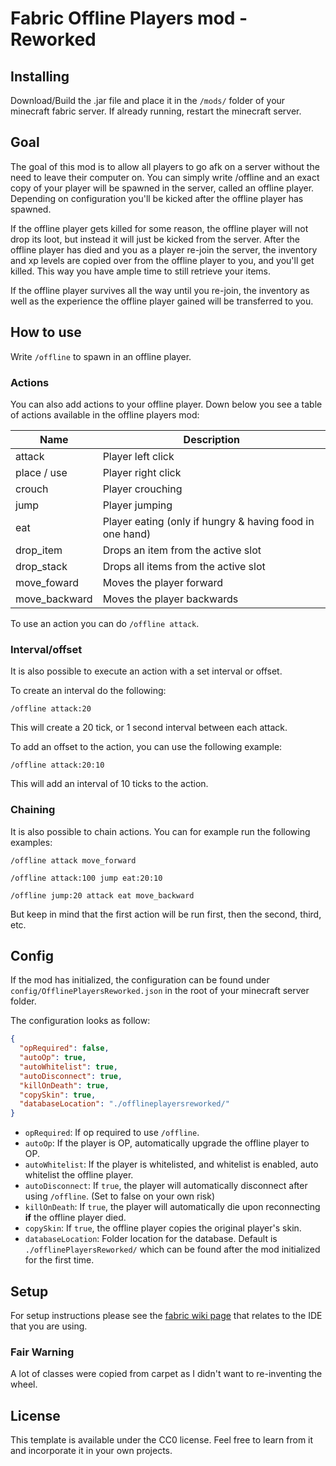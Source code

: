 # Fabric Offline Players mod - Reworked

## Installing

Download/Build the .jar file and place it in the `/mods/` folder of your minecraft fabric server. If already running, restart the minecraft server.
## Goal

The goal of this mod is to allow all players to go afk on a server without the need to leave their computer on.
You can simply write /offline and an exact copy of your player will be spawned in the server, called an offline player.
Depending on configuration you'll be kicked after the offline player has spawned.

If the offline player gets killed for some reason, the offline player will not drop its loot, but instead it will just be kicked from the server.
After the offline player has died and you as a player re-join the server, the inventory and xp levels are copied over from the offline player to you, and you'll get killed.
This way you have ample time to still retrieve your items.

If the offline player survives all the way until you re-join, 
the inventory as well as the experience the offline player gained will be transferred to you.

## How to use

Write `/offline` to spawn in an offline player.

### Actions

You can also add actions to your offline player. Down below you see a table of actions available in the offline players mod:

| Name          | Description                                              |
|---------------|----------------------------------------------------------|
| attack        | Player left click                                        |
| place / use   | Player right click                                       
| crouch        | Player crouching                                         |
| jump          | Player jumping                                           |
| eat           | Player eating (only if hungry & having food in one hand) |
| drop_item     | Drops an item from the active slot                       |
| drop_stack    | Drops all items from the active slot                     |
| move_foward   | Moves the player forward                                 |
| move_backward | Moves the player backwards                               |

To use an action you can do `/offline attack`.

### Interval/offset

It is also possible to execute an action with a set interval or offset.

To create an interval do the following: 

`/offline attack:20`

This will create a 20 tick, or 1 second interval between each attack.

To add an offset to the action, you can use the following example:

`/offline attack:20:10`

This will add an interval of 10 ticks to the action.

### Chaining

It is also possible to chain actions. You can for example run the following examples:

`/offline attack move_forward`

`/offline attack:100 jump eat:20:10`

`/offline jump:20 attack eat move_backward`

But keep in mind that the first action will be run first, then the second, third, etc.

## Config

If the mod has initialized, the configuration can be found under `config/OfflinePlayersReworked.json` in the root of your minecraft server folder.

The configuration looks as follow:
```json
{
  "opRequired": false,
  "autoOp": true,
  "autoWhitelist": true,
  "autoDisconnect": true,
  "killOnDeath": true,
  "copySkin": true,
  "databaseLocation": "./offlineplayersreworked/"
}
```

- `opRequired`: If op required  to use `/offline`.
- `autoOp`: If the player is OP, automatically upgrade the offline player to OP.
- `autoWhitelist`: If the player is whitelisted, and whitelist is enabled, auto whitelist the offline player.
- `autoDisconnect`: If `true`, the player will automatically disconnect after using `/offline`. (Set to false on your own risk)
- `killOnDeath`: If `true`, the player will automatically die upon reconnecting **if** the offline player died.
- `copySkin`: If `true`, the offline player copies the original player's skin.
- `databaseLocation`: Folder location for the database. Default is `./offlinePlayersReworked/` which can be found after the mod initialized for the first time.

## Setup

For setup instructions please see the [fabric wiki page](https://fabricmc.net/wiki/tutorial:setup) that relates to the IDE that you are using.

### Fair Warning

A lot of classes were copied from carpet as I didn't want to re-inventing the wheel.

## License

This template is available under the CC0 license. Feel free to learn from it and incorporate it in your own projects.


